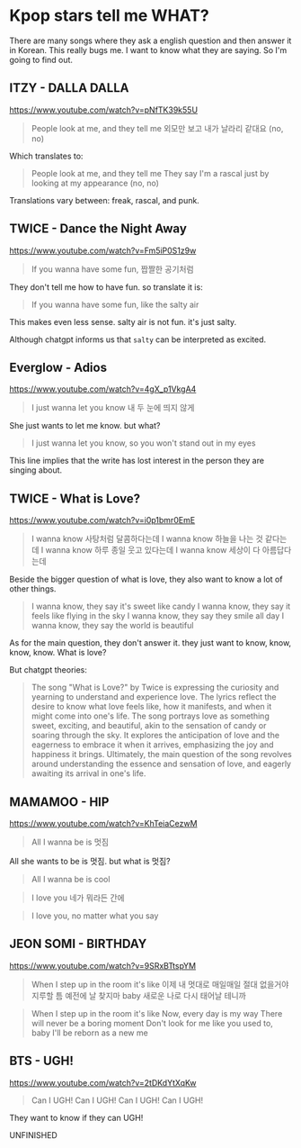 # Kpop stars tell me WHAT?

There are many songs where they ask a english question and then answer it in Korean. This really bugs me. I want to know what they are saying. So I'm going to find out.

## ITZY - DALLA DALLA

<https://www.youtube.com/watch?v=pNfTK39k55U>

> People look at me, and they tell me
> 외모만 보고 내가 날라리 같대요 (no, no)

Which translates to:

> People look at me, and they tell me
> They say I'm a rascal just by looking at my appearance (no, no)

Translations vary between: freak, rascal, and punk.

## TWICE - Dance the Night Away

<https://www.youtube.com/watch?v=Fm5iP0S1z9w>

> If you wanna have some fun, 짭짤한 공기처럼

They don't tell me how to have fun. so translate it is:

> If you wanna have some fun, like the salty air

This makes even less sense. salty air is not fun. it's just salty.

Although chatgpt informs us that `salty` can be interpreted as excited.

## Everglow - Adios

<https://www.youtube.com/watch?v=4gX_p1VkgA4>

> I just wanna let you know 내 두 눈에 띄지 않게

She just wants to let me know. but what?

> I just wanna let you know, so you won't stand out in my eyes

This line implies that the write has lost interest in the person they are singing about.

## TWICE - What is Love?

<https://www.youtube.com/watch?v=i0p1bmr0EmE>

> I wanna know 사탕처럼 달콤하다는데
> I wanna know 하늘을 나는 것 같다는데
> I wanna know 하루 종일 웃고 있다는데
> I wanna know 세상이 다 아름답다는데

Beside the bigger question of what is love, they also want to know a lot of other things.

> I wanna know, they say it's sweet like candy
> I wanna know, they say it feels like flying in the sky
> I wanna know, they say they smile all day
> I wanna know, they say the world is beautiful

As for the main question, they don't answer it. they just want to know, know, know, know. What is love?

But chatgpt theories:

> The song "What is Love?" by Twice is expressing the curiosity and yearning to understand and experience love. The lyrics reflect the desire to know what love feels like, how it manifests, and when it might come into one's life. The song portrays love as something sweet, exciting, and beautiful, akin to the sensation of candy or soaring through the sky. It explores the anticipation of love and the eagerness to embrace it when it arrives, emphasizing the joy and happiness it brings. Ultimately, the main question of the song revolves around understanding the essence and sensation of love, and eagerly awaiting its arrival in one's life.

## MAMAMOO - HIP

<https://www.youtube.com/watch?v=KhTeiaCezwM>

> All I wanna be is 멋짐

All she wants to be is 멋짐. but what is 멋짐?

> All I wanna be is cool

>I love you 네가 뭐라든 간에

> I love you, no matter what you say

## JEON SOMI - BIRTHDAY

<https://www.youtube.com/watch?v=9SRxBTtspYM>

> When I step up in the room it's like
> 이제 내 멋대로 매일매일
> 절대 없을거야 지루할 틈
> 예전에 날 찾지마 baby
> 새로운 나로 다시 태어날 테니까

> When I step up in the room it's like
> Now, every day is my way
> There will never be a boring moment
> Don't look for me like you used to, baby
> I'll be reborn as a new me

<!-- markdownlint-disable MD026 -->
## BTS - UGH!

<https://www.youtube.com/watch?v=2tDKdYtXqKw>

> Can I UGH! Can I UGH! Can I UGH! Can I UGH!

They want to know if they can UGH!

UNFINISHED
